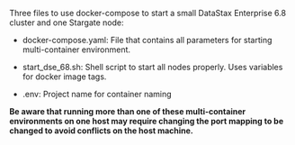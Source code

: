 Three files to use docker-compose to start a small DataStax Enterprise 6.8 cluster and one Stargate node:

* docker-compose.yaml: File that contains all parameters for starting multi-container environment.

* start_dse_68.sh: Shell script to start all nodes properly. Uses variables for docker image tags.

* .env: Project name for container naming

**Be aware that running more than one of these multi-container environments on one host may require
changing the port mapping to be changed to avoid conflicts on the host machine.**
